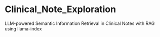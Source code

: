 # Clinical_Note_Exploration
LLM-powered Semantic Information Retrieval in Clinical Notes with RAG using llama-index 
